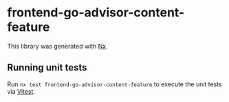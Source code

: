 # frontend-go-advisor-content-feature

This library was generated with [Nx](https://nx.dev).

## Running unit tests

Run `nx test frontend-go-advisor-content-feature` to execute the unit tests via [Vitest](https://vitest.dev/).
